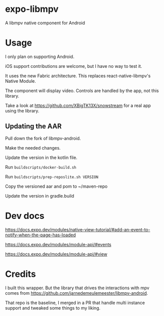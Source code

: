 # expo-libmpv

A libmpv native component for Android

# Usage

I only plan on supporting Android.

iOS support contributions are welcome, but I have no way to test it.

It uses the new Fabric architecture. This replaces react-native-libmpv's Native Module.

The component will display video. Controls are handled by the app, not this library.

Take a look at https://github.com/XBigTK13X/snowstream for a real app using the library.

## Updating the AAR

Pull down the fork of libmpv-android.

Make the needed changes.

Update the version in the kotlin file.

Run `buildscripts/docker-build.sh`

Run `buildscripts/prep-reposlite.sh VERSION`

Copy the versioned aar and pom to ~/maven-repo

Update the version in gradle.build


# Dev docs

https://docs.expo.dev/modules/native-view-tutorial/#add-an-event-to-notify-when-the-page-has-loaded

https://docs.expo.dev/modules/module-api/#events

https://docs.expo.dev/modules/module-api/#view

# Credits

I built this wrapper. But the library that drives the interactions with mpv comes from https://github.com/jarnedemeulemeester/libmpv-android.

That repo is the baseline, I merged in a PR that handle multi instance support and tweaked some things to my liking.